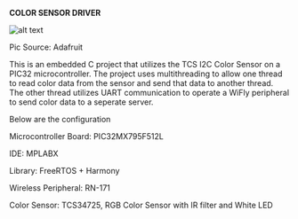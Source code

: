 **COLOR SENSOR DRIVER**

![alt text](https://grobotronics.com/images/detailed/8/Adafruit-1334-30091138-01.jpg)

Pic Source: Adafruit

This is an embedded C project that utilizes the TCS I2C Color Sensor on a PIC32 microcontroller. The project uses multithreading to allow one thread to read color data from the sensor and send that data to another thread. The other thread utilizes UART communication to operate a WiFly peripheral to send color data to a seperate server.   

Below are the configuration 

Microcontroller Board: PIC32MX795F512L

IDE: MPLABX 

Library: FreeRTOS + Harmony 

Wireless Peripheral: RN-171

Color Sensor: TCS34725, RGB Color Sensor with IR filter and White LED 

